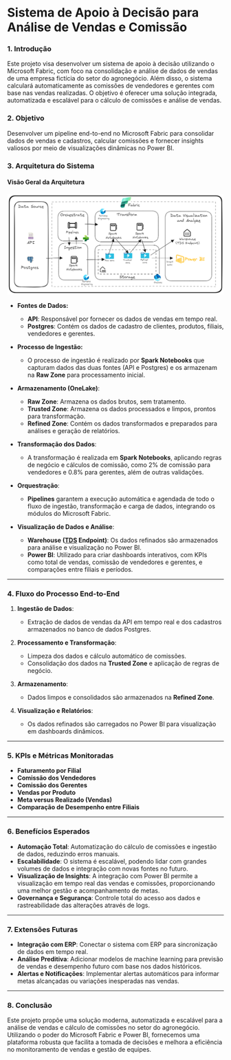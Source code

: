 # **Sistema de Apoio à Decisão para Análise de Vendas e Comissão**

### **1. Introdução**
Este projeto visa desenvolver um sistema de apoio à decisão utilizando o Microsoft Fabric, com foco na consolidação e análise de dados de vendas de uma empresa fictícia do setor do agronegócio. Além disso, o sistema calculará automaticamente as comissões de vendedores e gerentes com base nas vendas realizadas. O objetivo é oferecer uma solução integrada, automatizada e escalável para o cálculo de comissões e análise de vendas.

### **2. Objetivo**
Desenvolver um pipeline end-to-end no Microsoft Fabric para consolidar dados de vendas e cadastros, calcular comissões e fornecer insights valiosos por meio de visualizações dinâmicas no Power BI.

### **3. Arquitetura do Sistema**

#### **Visão Geral da Arquitetura**

![Arquitetura do Projeto](assets/data%20stack_oficina_pucminas.png)

- **Fontes de Dados:**
  - **API**: Responsável por fornecer os dados de vendas em tempo real.
  - **Postgres**: Contém os dados de cadastro de clientes, produtos, filiais, vendedores e gerentes.
  
- **Processo de Ingestão:**
  - O processo de ingestão é realizado por **Spark Notebooks** que capturam dados das duas fontes (API e Postgres) e os armazenam na **Raw Zone** para processamento inicial.

- **Armazenamento (OneLake)**:
  - **Raw Zone**: Armazena os dados brutos, sem tratamento.
  - **Trusted Zone**: Armazena os dados processados e limpos, prontos para transformação.
  - **Refined Zone**: Contém os dados transformados e preparados para análises e geração de relatórios.
  
- **Transformação dos Dados**:
  - A transformação é realizada em **Spark Notebooks**, aplicando regras de negócio e cálculos de comissão, como 2% de comissão para vendedores e 0.8% para gerentes, além de outras validações.

- **Orquestração**:
  - **Pipelines** garantem a execução automática e agendada de todo o fluxo de ingestão, transformação e carga de dados, integrando os módulos do Microsoft Fabric.

- **Visualização de Dados e Análise**:
  - **Warehouse ([TDS](https://learn.microsoft.com/pt-br/sql/relational-databases/security/networking/tds-8?view=sql-server-ver16) Endpoint)**: Os dados refinados são armazenados para análise e visualização no Power BI.
  - **Power BI**: Utilizado para criar dashboards interativos, com KPIs como total de vendas, comissão de vendedores e gerentes, e comparações entre filiais e períodos.

---

### **4. Fluxo do Processo End-to-End**

1. **Ingestão de Dados**:
   - Extração de dados de vendas da API em tempo real e dos cadastros armazenados no banco de dados Postgres.
   
2. **Processamento e Transformação**:
   - Limpeza dos dados e cálculo automático de comissões.
   - Consolidação dos dados na **Trusted Zone** e aplicação de regras de negócio.
   
3. **Armazenamento**:
   - Dados limpos e consolidados são armazenados na **Refined Zone**.
   
4. **Visualização e Relatórios**:
   - Os dados refinados são carregados no Power BI para visualização em dashboards dinâmicos.

---

### **5. KPIs e Métricas Monitoradas**

- **Faturamento por Filial**
- **Comissão dos Vendedores**
- **Comissão dos Gerentes**
- **Vendas por Produto**
- **Meta versus Realizado (Vendas)**
- **Comparação de Desempenho entre Filiais**

---

### **6. Benefícios Esperados**

- **Automação Total**: Automatização do cálculo de comissões e ingestão de dados, reduzindo erros manuais.
- **Escalabilidade**: O sistema é escalável, podendo lidar com grandes volumes de dados e integração com novas fontes no futuro.
- **Visualização de Insights**: A integração com Power BI permite a visualização em tempo real das vendas e comissões, proporcionando uma melhor gestão e acompanhamento de metas.
- **Governança e Segurança**: Controle total do acesso aos dados e rastreabilidade das alterações através de logs.

---

### **7. Extensões Futuras**

- **Integração com ERP**: Conectar o sistema com ERP para sincronização de dados em tempo real.
- **Análise Preditiva**: Adicionar modelos de machine learning para previsão de vendas e desempenho futuro com base nos dados históricos.
- **Alertas e Notificações**: Implementar alertas automáticos para informar metas alcançadas ou variações inesperadas nas vendas.

---

### **8. Conclusão**

Este projeto propõe uma solução moderna, automatizada e escalável para a análise de vendas e cálculo de comissões no setor do agronegócio. Utilizando o poder do Microsoft Fabric e Power BI, fornecemos uma plataforma robusta que facilita a tomada de decisões e melhora a eficiência no monitoramento de vendas e gestão de equipes.
